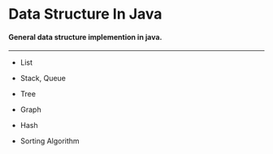 # Data Structure In Java

#### General data structure implemention in java.

---

- List

- Stack, Queue

- Tree

- Graph

- Hash

- Sorting Algorithm

